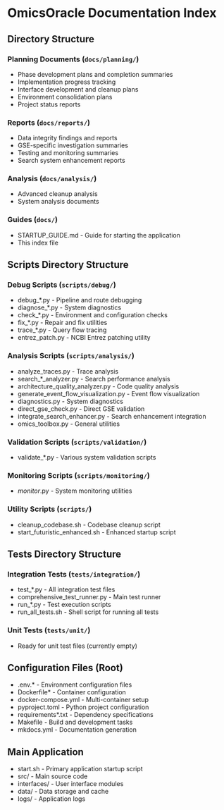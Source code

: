 # OmicsOracle Documentation Index

## Directory Structure

### Planning Documents (`docs/planning/`)
- Phase development plans and completion summaries
- Implementation progress tracking
- Interface development and cleanup plans
- Environment consolidation plans
- Project status reports

### Reports (`docs/reports/`)
- Data integrity findings and reports
- GSE-specific investigation summaries
- Testing and monitoring summaries
- Search system enhancement reports

### Analysis (`docs/analysis/`)
- Advanced cleanup analysis
- System analysis documents

### Guides (`docs/`)
- STARTUP_GUIDE.md - Guide for starting the application
- This index file

## Scripts Directory Structure

### Debug Scripts (`scripts/debug/`)
- debug_*.py - Pipeline and route debugging
- diagnose_*.py - System diagnostics
- check_*.py - Environment and configuration checks
- fix_*.py - Repair and fix utilities
- trace_*.py - Query flow tracing
- entrez_patch.py - NCBI Entrez patching utility

### Analysis Scripts (`scripts/analysis/`)
- analyze_traces.py - Trace analysis
- search_*_analyzer.py - Search performance analysis
- architecture_quality_analyzer.py - Code quality analysis
- generate_event_flow_visualization.py - Event flow visualization
- diagnostics.py - System diagnostics
- direct_gse_check.py - Direct GSE validation
- integrate_search_enhancer.py - Search enhancement integration
- omics_toolbox.py - General utilities

### Validation Scripts (`scripts/validation/`)
- validate_*.py - Various system validation scripts

### Monitoring Scripts (`scripts/monitoring/`)
- *monitor*.py - System monitoring utilities

### Utility Scripts (`scripts/`)
- cleanup_codebase.sh - Codebase cleanup script
- start_futuristic_enhanced.sh - Enhanced startup script

## Tests Directory Structure

### Integration Tests (`tests/integration/`)
- test_*.py - All integration test files
- comprehensive_test_runner.py - Main test runner
- run_*.py - Test execution scripts
- run_all_tests.sh - Shell script for running all tests

### Unit Tests (`tests/unit/`)
- Ready for unit test files (currently empty)

## Configuration Files (Root)
- .env.* - Environment configuration files
- Dockerfile* - Container configuration
- docker-compose.yml - Multi-container setup
- pyproject.toml - Python project configuration
- requirements*.txt - Dependency specifications
- Makefile - Build and development tasks
- mkdocs.yml - Documentation generation

## Main Application
- start.sh - Primary application startup script
- src/ - Main source code
- interfaces/ - User interface modules
- data/ - Data storage and cache
- logs/ - Application logs
